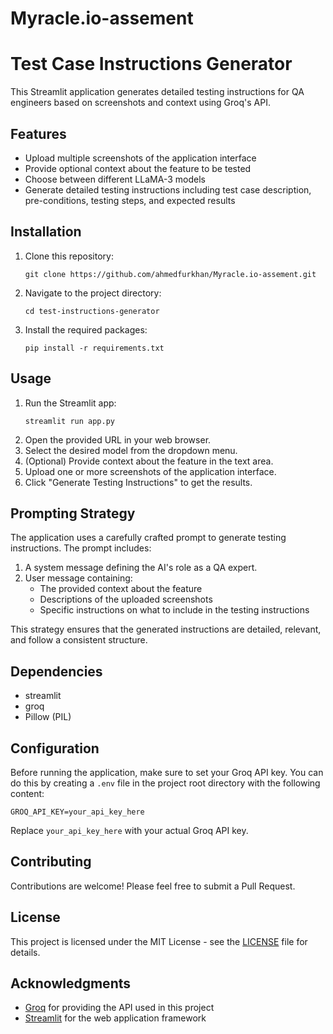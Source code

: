 # Myracle.io-assement
# Test Case Instructions Generator

This Streamlit application generates detailed testing instructions for QA engineers based on screenshots and context using Groq's API.

## Features

- Upload multiple screenshots of the application interface
- Provide optional context about the feature to be tested
- Choose between different LLaMA-3 models
- Generate detailed testing instructions including test case description, pre-conditions, testing steps, and expected results

## Installation

1. Clone this repository:
   ```
   git clone https://github.com/ahmedfurkhan/Myracle.io-assement.git
   ```
2. Navigate to the project directory:
   ```
   cd test-instructions-generator
   ```
3. Install the required packages:
   ```
   pip install -r requirements.txt
   ```

## Usage

1. Run the Streamlit app:
   ```
   streamlit run app.py
   ```
2. Open the provided URL in your web browser.
3. Select the desired model from the dropdown menu.
4. (Optional) Provide context about the feature in the text area.
5. Upload one or more screenshots of the application interface.
6. Click "Generate Testing Instructions" to get the results.

## Prompting Strategy

The application uses a carefully crafted prompt to generate testing instructions. The prompt includes:

1. A system message defining the AI's role as a QA expert.
2. User message containing:
   - The provided context about the feature
   - Descriptions of the uploaded screenshots
   - Specific instructions on what to include in the testing instructions

This strategy ensures that the generated instructions are detailed, relevant, and follow a consistent structure.

## Dependencies

- streamlit
- groq
- Pillow (PIL)

## Configuration

Before running the application, make sure to set your Groq API key. You can do this by creating a `.env` file in the project root directory with the following content:

```
GROQ_API_KEY=your_api_key_here
```

Replace `your_api_key_here` with your actual Groq API key.

## Contributing

Contributions are welcome! Please feel free to submit a Pull Request.

## License

This project is licensed under the MIT License - see the [LICENSE](LICENSE) file for details.

## Acknowledgments

- [Groq](https://groq.com/) for providing the API used in this project
- [Streamlit](https://streamlit.io/) for the web application framework
